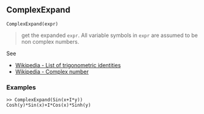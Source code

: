 ## ComplexExpand
 
```
ComplexExpand(expr)
```

> get the expanded `expr`. All variable symbols in `expr` are assumed to be non complex numbers.

See  
* [Wikipedia - List of trigonometric identities](http://en.wikipedia.org/wiki/List_of_trigonometric_identities)
* [Wikipedia - Complex number](https://en.wikipedia.org/wiki/Complex_number) 

### Examples
```
>> ComplexExpand(Sin(x+I*y))
Cosh(y)*Sin(x)+I*Cos(x)*Sinh(y)
```
